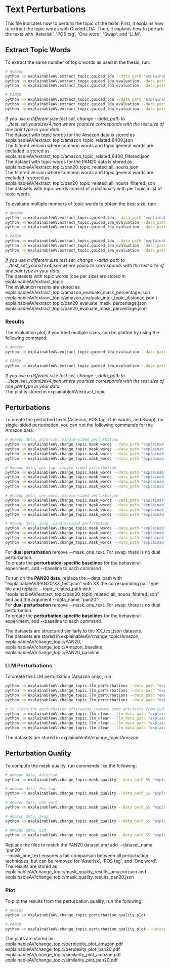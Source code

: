 # Text Perturbations
This file indicates how to perturb the topic of the texts. First, it explains how to extract the topic words with Guided LDA. Then, it explains how to perturb the texts with 'Asterisk', 'POS tag', 'One word', 'Swap', and 'LLM'.

## Extract Topic Words
To extract the same number of topic words as used in the thesis, run:
```sh
# Amazon
python -m explainableAV.extract_topic.guided_lda --data_path "explainableAV/Amazon/test_set_15000x4.json"
python -m explainableAV.extract_topic.guided_lda_evaluation --data_path "explainableAV/Amazon/test_set_15000x4.json" --data_name 'amazon' --evaluate_masks # evaluation 
python -m explainableAV.extract_topic.guided_lda_evaluation --data_path "explainableAV/Amazon/test_set_15000x4.json" --data_name 'amazon' --inter_distance # evaluation

# PAN20
python -m explainableAV.extract_topic.guided_lda --data_path "explainableAV/PAN20/test_set_2500x4.json" --save_name "explainableAV/extract_topic/pan20_topic_related_all_nouns.json" --data_name 'pan20'
python -m explainableAV.extract_topic.guided_lda_evaluation --data_path "explainableAV/PAN20/test_set_2500x4.json" --data_name 'pan20' --inter_distance # evaluation
python -m explainableAV.extract_topic.guided_lda_evaluation --data_path "explainableAV/PAN20/test_set_2500x4.json" --data_name 'pan20' --evaluate_masks # evaluation
```
*If you use a different size test set, change --data_path to .../test_set_yoursizex4.json where yoursize corresponds with the test size of one pair type in your data.* \
The dataset with topic words for the Amazon data is stored as explainableAV/extract_topic/amazon_topic_related_8400.json \
The filtered version where common words and topic general words are excluded is stored as explainableAV/extract_topic/amazon_topic_related_8400_filtered.json \
The dataset with topic words for the PAN20 data is stored as explainableAV/extract_topic/pan20_topic_related_all_nouns.json \
The filtered version where common words and topic general words are excluded is stored as explainableAV/extract_topic/pan20_topic_related_all_nouns_filtered.json \
The datasets with topic words consist of a dictionary with per topic a list of topic words.

To evaluate multiple numbers of topic words to obtain the best size, run:
```sh
# Amazon
python -m explainableAV.extract_topic.guided_lda --data_path "explainableAV/Amazon/test_set_15000x4.json" --evaluate
python -m explainableAV.extract_topic.guided_lda_evaluation --data_path "explainableAV/Amazon/test_set_15000x4.json" --data_name 'amazon' --evaluate_masks --evaluate # evaluation
python -m explainableAV.extract_topic.guided_lda_evaluation --data_path "explainableAV/Amazon/test_set_15000x4.json" --data_name 'amazon' --inter_distance --evaluate # evaluation

# PAN20
python -m explainableAV.extract_topic.guided_lda --data_path "explainableAV/PAN20/test_set_2500x4.json" --data_name 'pan20' --evaluate
python -m explainableAV.extract_topic.guided_lda_evaluation --data_path "explainableAV/PAN20/test_set_2500x4.json" --data_name 'pan20' --inter_distance --evaluate # evaluation
python -m explainableAV.extract_topic.guided_lda_evaluation --data_path "explainableAV/PAN20/test_set_2500x4.json" --data_name 'pan20' --evaluate_masks --evaluate # evaluation
```
*If you use a different size test set, change --data_path to .../test_set_yoursizex4.json where yoursize corresponds with the test size of one pair type in your data.* \
The datasets with topic words (one per size) are stored in explainableAV/extract_topic \
The evaluation results are stored as \
explainableAV/extract_topic/amazon_evaluate_mask_percentage.json \
explainableAV/extract_topic/amazon_evaluate_inter_topic_distance.json \ 
explainableAV/extract_topic/pan20_evaluate_mask_percentage.json \
explainableAV/extract_topic/pan20_evaluate_mask_percentage.json

### Results
The evaluation plot, if you tried multiple sizes, can be plotted by using the following command:
```sh
# Amazon
python -m explainableAV.extract_topic.guided_lda_evaluation --data_path "explainableAV/Amazon/test_set_15000x4.json" --data_name 'amazon' --plot

# PAN20
python -m explainableAV.extract_topic.guided_lda_evaluation --data_path "explainableAV/PAN20/test_set_2500x4.json" --data_name 'pan20' --plot
```
*If you use a different size test set, change --data_path to .../test_set_yoursizex4.json where yoursize corresponds with the test size of one pair type in your data.* \
The plot is stored in explainableAV/extract_topic

## Perturbations
To create the perturbed texts (Asterisk, POS tag, One words, and Swap), for single-sided perturbation, you can run the following commands for the Amazon data: 
```sh
# Amazon data, asterisk, single-sided perturbation
python -m explainableAV.change_topic.mask_words --data_path "explainableAV/Amazon/SS_test.json" --topic_related_path "explainableAV/extract_topic/amazon_topic_related_8400_filtered.json" --mask_type "asterisk" --save --mask_one_text --pair_type 'SS'
python -m explainableAV.change_topic.mask_words --data_path "explainableAV/Amazon/SD_test.json" --topic_related_path "explainableAV/extract_topic/amazon_topic_related_8400_filtered.json" --mask_type "asterisk" --save --mask_one_text --pair_type 'SD'
python -m explainableAV.change_topic.mask_words --data_path "explainableAV/Amazon/DS_test.json" --topic_related_path "explainableAV/extract_topic/amazon_topic_related_8400_filtered.json" --mask_type "asterisk" --save --mask_one_text --pair_type 'DS'
python -m explainableAV.change_topic.mask_words --data_path "explainableAV/Amazon/DD_test.json" --topic_related_path "explainableAV/extract_topic/amazon_topic_related_8400_filtered.json" --mask_type "asterisk" --save --mask_one_text --pair_type 'DD'

# Amazon data, pos tag, single-sided perturbation
python -m explainableAV.change_topic.mask_words --data_path "explainableAV/Amazon/SS_test.json" --topic_related_path "explainableAV/extract_topic/amazon_topic_related_8400_filtered.json" --mask_type "pos tag" --save --mask_one_text --pair_type 'SS'
python -m explainableAV.change_topic.mask_words --data_path "explainableAV/Amazon/SD_test.json" --topic_related_path "explainableAV/extract_topic/amazon_topic_related_8400_filtered.json" --mask_type "pos tag" --save --mask_one_text --pair_type 'SD'
python -m explainableAV.change_topic.mask_words --data_path "explainableAV/Amazon/DS_test.json" --topic_related_path "explainableAV/extract_topic/amazon_topic_related_8400_filtered.json" --mask_type "pos tag" --save --mask_one_text --pair_type 'DS'
python -m explainableAV.change_topic.mask_words --data_path "explainableAV/Amazon/DD_test.json" --topic_related_path "explainableAV/extract_topic/amazon_topic_related_8400_filtered.json" --mask_type "pos tag" --save --mask_one_text --pair_type 'DD'

# Amazon data, one word, single-sided perturbation
python -m explainableAV.change_topic.mask_words --data_path "explainableAV/Amazon/SS_test.json" --topic_related_path "explainableAV/extract_topic/amazon_topic_related_8400_filtered.json" --mask_type "one word" --save --mask_one_text --pair_type 'SS'
python -m explainableAV.change_topic.mask_words --data_path "explainableAV/Amazon/SD_test.json" --topic_related_path "explainableAV/extract_topic/amazon_topic_related_8400_filtered.json" --mask_type "one word" --save --mask_one_text --pair_type 'SD'
python -m explainableAV.change_topic.mask_words --data_path "explainableAV/Amazon/DS_test.json" --topic_related_path "explainableAV/extract_topic/amazon_topic_related_8400_filtered.json" --mask_type "one word" --save --mask_one_text --pair_type 'DS'
python -m explainableAV.change_topic.mask_words --data_path "explainableAV/Amazon/DD_test.json" --topic_related_path "explainableAV/extract_topic/amazon_topic_related_8400_filtered.json" --mask_type "one word" --save --mask_one_text --pair_type 'DD'

# Amazon data, swap, single-sided perturbation
python -m explainableAV.change_topic.mask_words --data_path "explainableAV/Amazon/SS_test.json" --topic_related_path "explainableAV/extract_topic/amazon_topic_related_8400_filtered.json" --mask_type "change topic" --save --mask_one_text --different --pair_type 'SS'
python -m explainableAV.change_topic.mask_words --data_path "explainableAV/Amazon/SD_test.json" --topic_related_path "explainableAV/extract_topic/amazon_topic_related_8400_filtered.json" --mask_type "change topic" --save --mask_one_text --pair_type 'SD'
python -m explainableAV.change_topic.mask_words --data_path "explainableAV/Amazon/DS_test.json" --topic_related_path "explainableAV/extract_topic/amazon_topic_related_8400_filtered.json" --mask_type "change topic" --save --mask_one_text --different --pair_type 'DS'
python -m explainableAV.change_topic.mask_words --data_path "explainableAV/Amazon/DD_test.json" --topic_related_path "explainableAV/extract_topic/amazon_topic_related_8400_filtered.json" --mask_type "change topic" --save --mask_one_text --pair_type 'DD'
```
For **dual perturbation** remove --mask_one_text. For swap, there is no dual perturbation. \
To create the **perturbation-specific baselines** for the behavioral experiment, add --baseline to each command

To run on the **PAN20 data**, replace the --data_path with "explainableAV/PAN20/XX_test.json" with XX the corresponding pair type file and replace --topic_related_path with "explainableAV/extract_topic/pan20_topic_related_all_nouns_filtered.json" and add the argument --data_name "pan20" \
For **dual perturbation** remove --mask_one_text. For swap, there is no dual perturbation. \
To create the **perturbation-specific baselines** for the behavioral experiment, add --baseline to each command

The datasets are structured similarly to the XX_test.json datasets. \
The datasets are stored in explainableAV/change_topic/Amazon, explainableAV/change_topic/PAN20, explainableAV/change_topic/Amazon_baseline, explainableAV/change_topic/PAN20_baseline.

### LLM Perturbations
To create the LLM perturbation (Amazon only), run:
```sh
python -m explainableAV.change_topic.llm_perturbations --data_path "explainableAV/Amazon/SS_test.json" --save "explainableAV/change_topic/Amazon/amazon_llama_SS.json"
python -m explainableAV.change_topic.llm_perturbations --data_path "explainableAV/Amazon/SD_test.json" --save "explainableAV/change_topic/Amazon/amazon_llama_SD.json"
python -m explainableAV.change_topic.llm_perturbations --data_path "explainableAV/Amazon/DS_test.json" --save "explainableAV/change_topic/Amazon/amazon_llama_DS.json"
python -m explainableAV.change_topic.llm_perturbations --data_path "explainableAV/Amazon/DD_test.json" --save "explainableAV/change_topic/Amazon/amazon_llama_DD.json"

# To clean the perturbation afterwards (remove some artifacts from LLMs), run:
python -m explainableAV.change_topic.llm_clean --llm_data_path "explainableAV/change_topic/Amazon/amazon_llama_SS.json" --original_data_path "explainableAV/Amazon/SS_test.json" --save "explainableAV/change_topic/Amazon/amazon_llama_SS_cleaned.json"
python -m explainableAV.change_topic.llm_clean --llm_data_path "explainableAV/change_topic/Amazon/amazon_llama_SD.json" --original_data_path "explainableAV/Amazon/SS_test.json" --save "explainableAV/change_topic/Amazon/amazon_llama_SD_cleaned.json"
python -m explainableAV.change_topic.llm_clean --llm_data_path "explainableAV/change_topic/Amazon/amazon_llama_DS.json" --original_data_path "explainableAV/Amazon/SS_test.json" --save "explainableAV/change_topic/Amazon/amazon_llama_DS_cleaned.json"
python -m explainableAV.change_topic.llm_clean --llm_data_path "explainableAV/change_topic/Amazon/amazon_llama_DD.json" --original_data_path "explainableAV/Amazon/SS_test.json" --save "explainableAV/change_topic/Amazon/amazon_llama_DD_cleaned.json"
```
The datasets are stored in explainableAV/change_topic/Amazon

## Perturbation Quality
To compute the mask quality, run commands like the following:
```sh
# Amazon data, Asterisk
python -m explainableAV.change_topic.mask_quality --data_path_SS "explainableAV/Amazon/SS_test.json" --data_path_SD "explainableAV/Amazon/SD_test.json" --data_path_DS "explainableAV/Amazon/DS_test.json" --data_path_DD "explainableAV/Amazon/DD_test.json" --masked_data_path_SS "explainableAV/change_topic/Amazon/amazon_lda_SS_asterisk_True_False.json" --masked_data_path_SD "explainableAV/change_topic/Amazon/amazon_lda_SD_asterisk_True_False.json" --masked_data_path_DS "explainableAV/change_topic/Amazon/amazon_lda_DS_asterisk_True_False.json" --masked_data_path_DD "explainableAV/change_topic/Amazon/amazon_lda_DD_asterisk_True_False.json" --mask_one_text --mask_type 'asterisk'

# Amazon data, Pos tag
python -m explainableAV.change_topic.mask_quality --data_path_SS "explainableAV/Amazon/SS_test.json" --data_path_SD "explainableAV/Amazon/SD_test.json" --data_path_DS "explainableAV/Amazon/DS_test.json" --data_path_DD "explainableAV/Amazon/DD_test.json" --masked_data_path_SS "explainableAV/change_topic/Amazon/amazon_lda_SS_pos tag_True_False.json" --masked_data_path_SD "explainableAV/change_topic/Amazon/amazon_lda_SD_pos tag_True_False.json" --masked_data_path_DS "explainableAV/change_topic/Amazon/amazon_lda_DS_pos tag_True_False.json" --masked_data_path_DD "explainableAV/change_topic/Amazon/amazon_lda_DD_pos tag_True_False.json" --mask_one_text --mask_type 'pos tag'

# Amazon data, One word
python -m explainableAV.change_topic.mask_quality --data_path_SS "explainableAV/Amazon/SS_test.json" --data_path_SD "explainableAV/Amazon/SD_test.json" --data_path_DS "explainableAV/Amazon/DS_test.json" --data_path_DD "explainableAV/Amazon/DD_test.json" --masked_data_path_SS "explainableAV/change_topic/Amazon/amazon_lda_SS_one word_True_False.json" --masked_data_path_SD "explainableAV/change_topic/Amazon/amazon_lda_SD_one word_True_False.json" --masked_data_path_DS "explainableAV/change_topic/Amazon/amazon_lda_DS_one word_True_False.json" --masked_data_path_DD "explainableAV/change_topic/Amazon/amazon_lda_DD_one word_True_False.json" --mask_one_text --mask_type 'one word'

# Amazon data, Swap
python -m explainableAV.change_topic.mask_quality --data_path_SS "explainableAV/Amazon/SS_test.json" --data_path_SD "explainableAV/Amazon/SD_test.json" --data_path_DS "explainableAV/Amazon/DS_test.json" --data_path_DD "explainableAV/Amazon/DD_test.json" --masked_data_path_SS "explainableAV/change_topic/Amazon/amazon_lda_SS_change topic_True_True.json" --masked_data_path_SD "explainableAV/change_topic/Amazon/amazon_lda_SD_change topic_True_False.json" --masked_data_path_DS "explainableAV/change_topic/Amazon/amazon_lda_DS_change topic_True_True.json" --masked_data_path_DD "explainableAV/change_topic/Amazon/amazon_lda_DD_change topic_True_False.json" --mask_one_text --mask_type 'change topic'

# Amazon data, LLM
python -m explainableAV.change_topic.mask_quality --data_path_SS "explainableAV/Amazon/SS_test.json" --data_path_SD "explainableAV/Amazon/SD_test.json" --data_path_DS "explainableAV/Amazon/DS_test.json" --data_path_DD "explainableAV/Amazon/DD_test.json" --masked_data_path_SS "explainableAV/change_topic/Amazon/amazon_llama_SS_cleaned.json" --masked_data_path_SD "explainableAV/change_topic/Amazon/amazon_llama_SD_cleaned.json" --masked_data_path_DS "explainableAV/change_topic/Amazon/amazon_llama_DS_cleaned.json" --masked_data_path_DD "explainableAV/change_topic/Amazon/amazon_llama_DD_cleaned.json" --mask_one_text --mask_type 'llm'
```
Replace the files to match the PAN20 dataset and add --dataset_name 'pan20' \
--mask_one_text ensures a fair comparison between all perturbation techniques, but can be removed for 'Asterisk', 'POS tag', and 'One word'. \
The results are stored as explainableAV/change_topic/mask_quality_results_amazon.json and explainableAV/change_topic/mask_quality_results_pan20.json

### Plot
To plot the results from the perturbation quality, run the following:
```sh
# Amazon
python -m explainableAV.change_topic.perturbation_quality_plot

# PAN20
python -m explainableAV.change_topic.perturbation_quality_plot --dataset_name "pan20"
```
The plots are stored as: \
explainableAV/change_topic/perplexity_plot_amazon.pdf \
explainableAV/change_topic/perplexity_plot_pan20.pdf \
explainableAV/change_topic/similarity_plot_amazon.pdf \
explainableAV/change_topic/similarity_plot_pan20.pdf 


